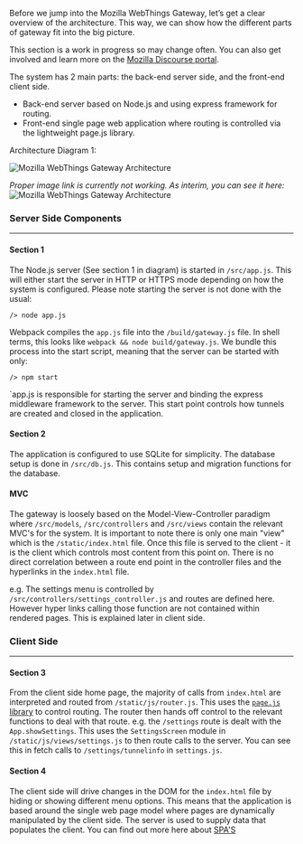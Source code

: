 Before we jump into the Mozilla WebThings Gateway, let’s get a clear overview of the architecture. This way, we can show how the different parts of gateway fit into the big picture.

This section is a work in progress so may change often. You can also get involved and learn more on the [Mozilla Discourse portal](https://discourse.mozilla.org/c/iot).

The system has 2 main parts: the back-end server side, and the front-end client side.
* Back-end server based on Node.js and using express framework for routing.
* Front-end single page web application where routing is controlled via the lightweight page.js library.

Architecture Diagram 1:

![Mozilla WebThings Gateway Architecture](https://github.com/mozilla-iot/wiki/blob/master/wiki/images/wot_gw.png)

*Proper image link is currently not working. As interim, you can see it here:*  
![Mozilla WebThings Gateway Architecture](https://raw.githubusercontent.com/mozilla-iot/wiki/c104bfe39323e975fd9c6a79dcc84ca34d83b576/images/wot_gw.png) 


### Server Side Components

***

#### Section 1

The Node.js server (See section 1 in diagram) is started in `/src/app.js`. This will either start the server in HTTP or HTTPS mode depending on how the system is configured.
Please note starting the server is not done with the usual:

	/> node app.js
	
Webpack compiles the `app.js` file into the `/build/gateway.js` file. In shell terms, this looks like `webpack && node build/gateway.js`. We bundle this process into the start script, meaning that the server can be started with only:

	/> npm start

`app.js is responsible for starting the server and binding the express middleware framework to the server. 
This start point controls how tunnels are created and closed in the application.

#### Section 2

The application is configured to use SQLite for simplicity. The database setup is done in `/src/db.js`. This contains setup and migration functions for the database.

#### MVC 

The gateway is loosely based on the Model-View-Controller paradigm where `/src/models`, `/src/controllers` and `/src/views` contain the relevant MVC's for the system.
It is important to note there is only one main "view" which is the `/static/index.html` file. 
Once this file is served to the client - it is the client which controls most content from this point on. There is no direct correlation between a route end point in the controller files and the hyperlinks in the `index.html` file. 

e.g. The settings menu is controlled by `/src/controllers/settings_controller.js` and routes are defined here. However hyper links calling those function are not contained within rendered pages. This is explained later in client side.

### Client Side

***

#### Section 3


From the client side home page, the majority of calls from `index.html` are interpreted and routed from `/static/js/router.js`. This uses the [`page.js` library](https://github.com/visionmedia/page.js) to control routing.
The router then hands off control to the relevant functions to deal with that route. e.g. the `/settings` route is dealt with the `App.showSettings`. This uses the `SettingsScreen` module in `/static/js/views/settings.js` to then route calls to the server.
You can see this in fetch calls to `/settings/tunnelinfo` in `settings.js`.


#### Section 4

The client side will drive changes in the DOM for the `index.html` file by hiding or showing different menu options. This means that the application is based around the single web page model where pages are dynamically manipulated by the client side.
The server is used to supply data that populates the client. You can find out more here about [SPA'S](https://en.wikipedia.org/wiki/Single-page_application)
